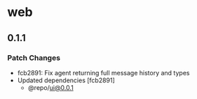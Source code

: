 # web

## 0.1.1

### Patch Changes

- fcb2891: Fix agent returning full message history and types
- Updated dependencies [fcb2891]
  - @repo/ui@0.0.1
